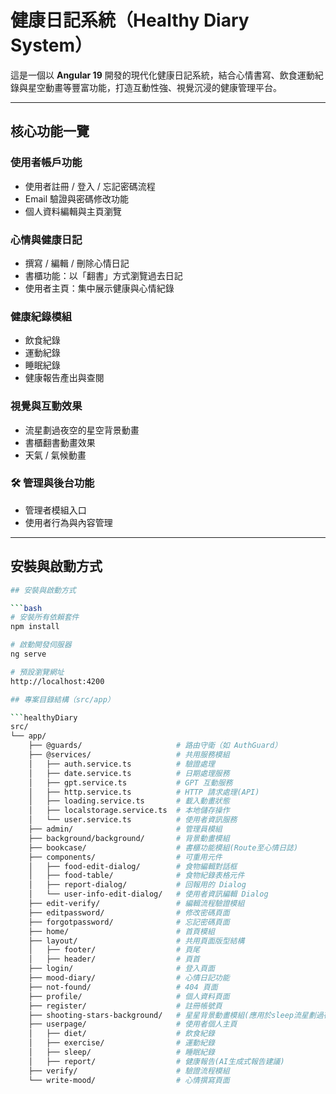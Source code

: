 # 健康日記系統（Healthy Diary System）

這是一個以 **Angular 19** 開發的現代化健康日記系統，結合心情書寫、飲食運動紀錄與星空動畫等豐富功能，打造互動性強、視覺沉浸的健康管理平台。

---

## 核心功能一覽

### 使用者帳戶功能
- 使用者註冊 / 登入 / 忘記密碼流程
- Email 驗證與密碼修改功能
- 個人資料編輯與主頁瀏覽

### 心情與健康日記
- 撰寫 / 編輯 / 刪除心情日記
- 書櫃功能：以「翻書」方式瀏覽過去日記
- 使用者主頁：集中展示健康與心情紀錄

### 健康紀錄模組
- 飲食紀錄
- 運動紀錄
- 睡眠紀錄
- 健康報告產出與查閱

### 視覺與互動效果
- 流星劃過夜空的星空背景動畫
- 書櫃翻書動畫效果
- 天氣 / 氣候動畫

### 🛠️ 管理與後台功能
- 管理者模組入口
- 使用者行為與內容管理

---

## 安裝與啟動方式

```bash
## 安裝與啟動方式

```bash
# 安裝所有依賴套件
npm install

# 啟動開發伺服器
ng serve

# 預設瀏覽網址
http://localhost:4200

## 專案目錄結構（src/app）

```healthyDiary
src/
└── app/
    ├── @guards/                     # 路由守衛（如 AuthGuard）
    ├── @services/                   # 共用服務模組
    │   ├── auth.service.ts          # 驗證處理
    │   ├── date.service.ts          # 日期處理服務
    │   ├── gpt.service.ts           # GPT 互動服務
    │   ├── http.service.ts          # HTTP 請求處理(API)
    │   ├── loading.service.ts       # 載入動畫狀態
    │   ├── localstorage.service.ts  # 本地儲存操作
    │   └── user.service.ts          # 使用者資訊服務
    ├── admin/                       # 管理員模組
    ├── background/background/       # 背景動畫模組
    ├── bookcase/                    # 書櫃功能模組(Route至心情日誌)
    ├── components/                  # 可重用元件
    │   ├── food-edit-dialog/        # 食物編輯對話框
    │   ├── food-table/              # 食物紀錄表格元件
    │   ├── report-dialog/           # 回報用的 Dialog
    │   └── user-info-edit-dialog/   # 使用者資訊編輯 Dialog
    ├── edit-verify/                 # 編輯流程驗證模組
    ├── editpassword/                # 修改密碼頁面
    ├── forgotpassword/              # 忘記密碼頁面
    ├── home/                        # 首頁模組
    ├── layout/                      # 共用頁面版型結構
    │   ├── footer/                  # 頁尾
    │   ├── header/                  # 頁首
    ├── login/                       # 登入頁面
    ├── mood-diary/                  # 心情日記功能
    ├── not-found/                   # 404 頁面
    ├── profile/                     # 個人資料頁面
    ├── register/                    # 註冊帳號頁
    ├── shooting-stars-background/   # 星星背景動畫模組(應用於sleep流星劃過夜空)
    ├── userpage/                    # 使用者個人主頁
    │   ├── diet/                    # 飲食紀錄
    │   ├── exercise/                # 運動紀錄
    │   ├── sleep/                   # 睡眠紀錄
    │   ├── report/                  # 健康報告(AI生成式報告建議)
    ├── verify/                      # 驗證流程模組
    └── write-mood/                  # 心情撰寫頁面
